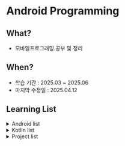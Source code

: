 # Android Programming

## What?

- 모바일프로그래밍 공부 및 정리

## When?

- 학습 기간 : 2025.03 ~ 2025.06
- 마지막 수정일 : 2025.04.12

## Learning List

<details>
    <summary>Android list
    </summary>
  
- ch00 [Android 개요](https://github.com/BangYunseo/TIL/blob/main/Android/ch00_WhatIsAndroid.md)
- ch01 [화면 구성 뷰](https://github.com/BangYunseo/TIL/blob/main/Android/ch01_ViewScreen.md)
- ch02 [뷰 레이아웃](https://github.com/BangYunseo/TIL/blob/main/Android/ch02_ViewLayout.md)
- ch03 [사용자 이벤트](https://github.com/BangYunseo/TIL/blob/main/Android/ch03_UserEvent.md)
- ch04 [리소스 활용](https://github.com/BangYunseo/TIL/blob/main/Android/ch04_UsingResource.md)
- ch05
- ch06
- ch07
- ch08
- ch09
- ch10

</details>

<details>
    <summary> Kotlin list
    </summary>
  
- ch00 [코틀린 개요](https://github.com/BangYunseo/TIL/blob/main/Language/Kotlin/ch00_WhatIsKotlin.md)
- ch01 [객체지향 프로그래밍의 코틀린](https://github.com/BangYunseo/TIL/blob/main/Language/Kotlin/ch01_Constructor.md)
- ch02 [유용한 기법](https://github.com/BangYunseo/TIL/blob/main/Language/Kotlin/ch02_UsefulTips.md)
- ch03 []()

</details>

<details>
    <summary>Project list
    </summary>
  
- ch00 [Android 개요](https://github.com/BangYunseo/TIL/blob/main/Android/ch00_WhatIsAndroid.md)
- ch01 [화면 구성 뷰](https://github.com/BangYunseo/TIL/blob/main/Android/ch01_ViewScreen.md)
- ch02 [뷰 레이아웃](https://github.com/BangYunseo/TIL/blob/main/Android/ch02_ViewLayout.md)
- ch03 [사용자 이벤트](https://github.com/BangYunseo/TIL/blob/main/Android/ch03_UserEvent.md)
- ch04 [리소스 활용](https://github.com/BangYunseo/TIL/blob/main/Android/ch04_UsingResource.md)
- ch05
- ch06
- ch07
- ch08
- ch09
- ch10

</details>
